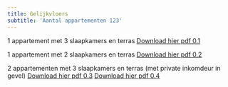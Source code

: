 ```yaml
---
title: Gelijkvloers
subtitle: 'Aantal appartementen 123'
---
```


1 appartement met 3 slaapkamers en terras
[Download hier pdf 0.1](overhouse.PNG)

1 appartement met 2 slaapkamers en terras
[Download hier pdf 0.2](overhouse.PNG)

2 appartementen met 3 slaapkamers en terras (met private inkomdeur in gevel)
[Download hier pdf 0.3](overhouse.PNG)
[Download hier pdf 0.4](overhouse.PNG)
